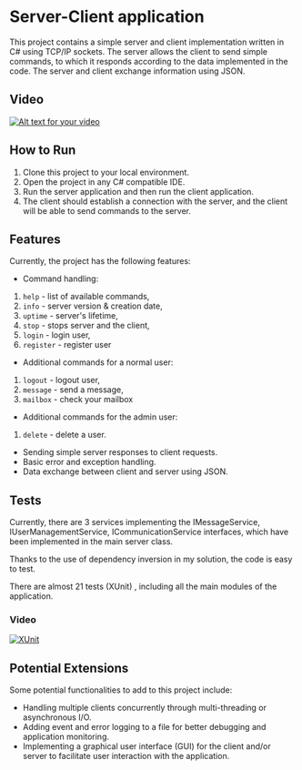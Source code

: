 # Server-Client application

This project contains a simple server and client implementation written in C# using TCP/IP sockets. 
The server allows the client to send simple commands, to which it responds according to the data implemented in the code. The server and client exchange information using JSON.

## Video

[![Alt text for your video](http://img.youtube.com/vi/Al10hUIZXU8/0.jpg)](http://www.youtube.com/watch?v=Al10hUIZXU8)

## How to Run

1. Clone this project to your local environment.
2. Open the project in any C# compatible IDE.
3. Run the server application and then run the client application.
4. The client should establish a connection with the server, and the client will be able to send commands to the server.

## Features

Currently, the project has the following features:
- Command handling:
1. `help` - list of available commands,
2. `info` - server version & creation date,
3.  `uptime` - server's lifetime,
4.  `stop` - stops server and the client,
5.  `login` - login user,
6.  `register` - register user
- Additional commands for a normal user:
1.  `logout` - logout user,
2.  `message` - send a message,
3.  `mailbox` - check your mailbox
- Additional commands for the admin user:
1. `delete` - delete a user.
- Sending simple server responses to client requests.
- Basic error and exception handling.
- Data exchange between client and server using JSON.

## Tests

Currently, there are 3 services implementing the IMessageService, IUserManagementService, ICommunicationService interfaces, which have been implemented in the main server class.

Thanks to the use of dependency inversion in my solution, the code is easy to test. 

There are almost 21 tests (XUnit) , including all the main modules of the application.

### Video
[![XUnit](http://img.youtube.com/vi/BvUaVdY5Hec/0.jpg)](http://www.youtube.com/watch?v=BvUaVdY5Hec)


## Potential Extensions

Some potential functionalities to add to this project include:
- Handling multiple clients concurrently through multi-threading or asynchronous I/O.
- Adding event and error logging to a file for better debugging and application monitoring.
- Implementing a graphical user interface (GUI) for the client and/or server to facilitate user interaction with the application.
